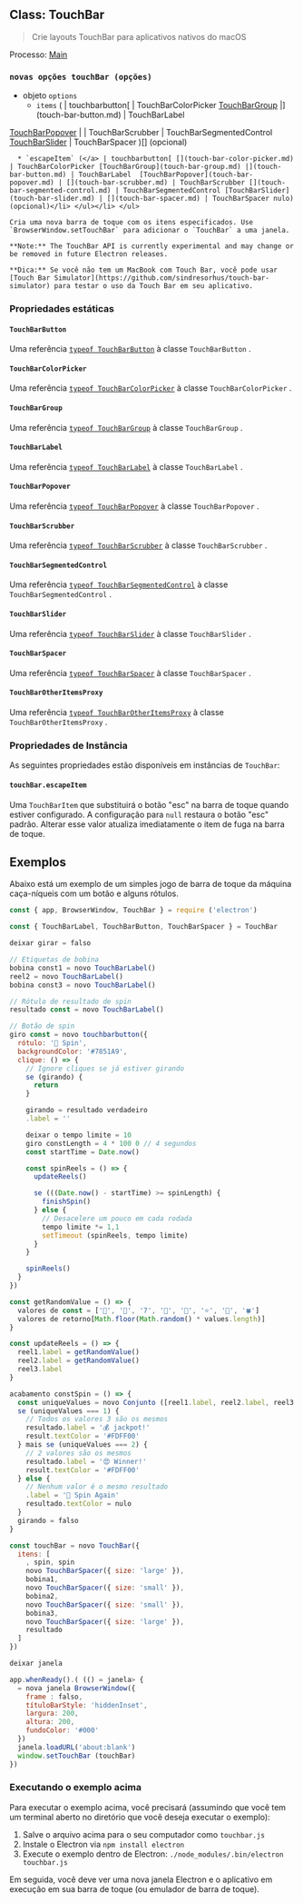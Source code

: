 ## Class: TouchBar

> Crie layouts TouchBar para aplicativos nativos do macOS

Processo: [Main](../glossary.md#main-process)

### `novas opções touchBar (opções)`

* objeto `options`
  * `items` (</a> | touchbarbutton[ [](touch-bar-color-picker.md) | TouchBarColorPicker [TouchBarGroup](touch-bar-group.md) |](touch-bar-button.md) | TouchBarLabel

 [TouchBarPopover](touch-bar-popover.md) | [](touch-bar-scrubber.md) | TouchBarScrubber [](touch-bar-segmented-control.md) | TouchBarSegmentedControl [TouchBarSlider](touch-bar-slider.md) | [](touch-bar-spacer.md)TouchBarSpacer )[] (opcional)</li> 
    
      * `escapeItem` (</a> | touchbarbutton[ [](touch-bar-color-picker.md) | TouchBarColorPicker [TouchBarGroup](touch-bar-group.md) |](touch-bar-button.md) | TouchBarLabel  [TouchBarPopover](touch-bar-popover.md) | [](touch-bar-scrubber.md) | TouchBarScrubber [](touch-bar-segmented-control.md) | TouchBarSegmentedControl [TouchBarSlider](touch-bar-slider.md) | [](touch-bar-spacer.md) | TouchBarSpacer nulo) (opcional)</li> </ul></li> </ul> 
    
    Cria uma nova barra de toque com os itens especificados. Use `BrowserWindow.setTouchBar` para adicionar o `TouchBar` a uma janela.
    
    **Note:** The TouchBar API is currently experimental and may change or be removed in future Electron releases.
    
    **Dica:** Se você não tem um MacBook com Touch Bar, você pode usar [Touch Bar Simulator](https://github.com/sindresorhus/touch-bar-simulator) para testar o uso da Touch Bar em seu aplicativo.
    
    

### Propriedades estáticas



#### `TouchBarButton`

Uma referência [`typeof TouchBarButton`](./touch-bar-button.md) à classe `TouchBarButton` .



#### `TouchBarColorPicker`

Uma referência [`typeof TouchBarColorPicker`](./touch-bar-color-picker.md) à classe `TouchBarColorPicker` .



#### `TouchBarGroup`

Uma referência [`typeof TouchBarGroup`](./touch-bar-group.md) à classe `TouchBarGroup` .



#### `TouchBarLabel`

Uma referência [`typeof TouchBarLabel`](./touch-bar-label.md) à classe `TouchBarLabel` .



#### `TouchBarPopover`

Uma referência [`typeof TouchBarPopover`](./touch-bar-popover.md) à classe `TouchBarPopover` .



#### `TouchBarScrubber`

Uma referência [`typeof TouchBarScrubber`](./touch-bar-scrubber.md) à classe `TouchBarScrubber` .



#### `TouchBarSegmentedControl`

Uma referência [`typeof TouchBarSegmentedControl`](./touch-bar-segmented-control.md) à classe `TouchBarSegmentedControl` .



#### `TouchBarSlider`

Uma referência [`typeof TouchBarSlider`](./touch-bar-slider.md) à classe `TouchBarSlider` .



#### `TouchBarSpacer`

Uma referência [`typeof TouchBarSpacer`](./touch-bar-spacer.md) à classe `TouchBarSpacer` .



#### `TouchBarOtherItemsProxy`

Uma referência [`typeof TouchBarOtherItemsProxy`](./touch-bar-other-items-proxy.md) à classe `TouchBarOtherItemsProxy` .



### Propriedades de Instância

As seguintes propriedades estão disponíveis em instâncias de `TouchBar`:



#### `touchBar.escapeItem`

Uma `TouchBarItem` que substituirá o botão "esc" na barra de toque quando estiver configurado. A configuração para `null` restaura o botão "esc" padrão. Alterar esse valor atualiza imediatamente o item de fuga na barra de toque.



## Exemplos

Abaixo está um exemplo de um simples jogo de barra de toque da máquina caça-níqueis com um botão e alguns rótulos.



```javascript
const { app, BrowserWindow, TouchBar } = require ('electron')

const { TouchBarLabel, TouchBarButton, TouchBarSpacer } = TouchBar

deixar girar = falso

// Etiquetas de bobina
bobina const1 = novo TouchBarLabel()
reel2 = novo TouchBarLabel()
bobina const3 = novo TouchBarLabel()

// Rótulo de resultado de spin
resultado const = novo TouchBarLabel()

// Botão de spin
giro const = novo touchbarbutton({
  rótulo: '🎰 Spin',
  backgroundColor: '#7851A9',
  clique: () => {
    // Ignore cliques se já estiver girando
    se (girando) {
      return
    }

    girando = resultado verdadeiro
    .label = ''

    deixar o tempo limite = 10
    giro constLength = 4 * 100 0 // 4 segundos
    const startTime = Date.now()

    const spinReels = () => {
      updateReels()

      se (((Date.now() - startTime) >= spinLength) {
        finishSpin()
      } else {
        // Desacelere um pouco em cada rodada
        tempo limite *= 1,1
        setTimeout (spinReels, tempo limite)
      }
    }

    spinReels()
  }
})

const getRandomValue = () => {
  valores de const = ['🍒', '💎', '7️', '🍊', '🔔', '⭐', '🍇', '🍀']
  valores de retorno[Math.floor(Math.random() * values.length)]
}

const updateReels = () => {
  reel1.label = getRandomValue()
  reel2.label = getRandomValue()
  reel3.label
}

acabamento constSpin = () => {
  const uniqueValues = novo Conjunto ([reel1.label, reel2.label, reel3.label]).tamanho
  se (uniqueValues === 1) {
    // Todos os valores 3 são os mesmos
    resultado.label = '💰 jackpot!'
    result.textColor = '#FDFF00'
  } mais se (uniqueValues === 2) {
    // 2 valores são os mesmos
    resultado.label = '😍 Winner!'
    result.textColor = '#FDFF00'
  } else {
    // Nenhum valor é o mesmo resultado
    .label = '🙁 Spin Again'
    resultado.textColor = nulo
  }
  girando = falso
}

const touchBar = novo TouchBar({
  itens: [
    , spin, spin
    novo TouchBarSpacer({ size: 'large' }),
    bobina1,
    novo TouchBarSpacer({ size: 'small' }),
    bobina2,
    novo TouchBarSpacer({ size: 'small' }),
    bobina3,
    novo TouchBarSpacer({ size: 'large' }),
    resultado
  ]
})

deixar janela

app.whenReady().( (() = janela> {
  = nova janela BrowserWindow({
    frame : falso,
    títuloBarStyle: 'hiddenInset',
    largura: 200,
    altura: 200,
    fundoColor: '#000'
  })
  janela.loadURL('about:blank')
  window.setTouchBar (touchBar)
})
```




### Executando o exemplo acima

Para executar o exemplo acima, você precisará (assumindo que você tem um terminal aberto no diretório que você deseja executar o exemplo):

1. Salve o arquivo acima para o seu computador como `touchbar.js`
2. Instale o Electron via `npm install electron`
3. Execute o exemplo dentro de Electron: `./node_modules/.bin/electron touchbar.js`

Em seguida, você deve ver uma nova janela Electron e o aplicativo em execução em sua barra de toque (ou emulador de barra de toque).
